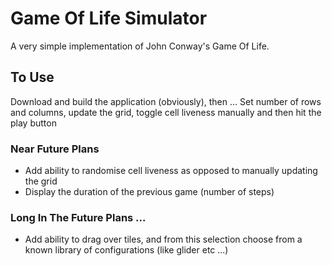 # Game Of Life Simulator
A very simple implementation of John Conway's Game Of Life.

## To Use
Download and build the application (obviously), then ...
Set number of rows and columns, update the grid, toggle cell liveness manually and then hit the play button

### Near Future Plans
- Add ability to randomise cell liveness as opposed to manually updating the grid
- Display the duration of the previous game (number of steps)

### Long In The Future Plans ...
- Add ability to drag over tiles, and from this selection choose from a known library of configurations (like glider etc ...)